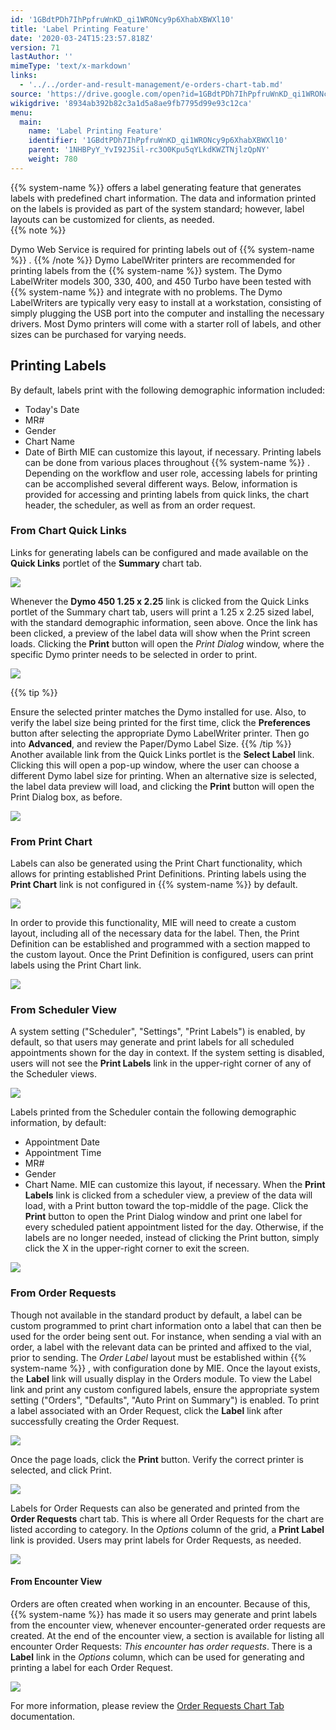 ```yaml
---
id: '1GBdtPDh7IhPpfruWnKD_qi1WRONcy9p6XhabXBWXl10'
title: 'Label Printing Feature'
date: '2020-03-24T15:23:57.818Z'
version: 71
lastAuthor: ''
mimeType: 'text/x-markdown'
links:
  - '../../order-and-result-management/e-orders-chart-tab.md'
source: 'https://drive.google.com/open?id=1GBdtPDh7IhPpfruWnKD_qi1WRONcy9p6XhabXBWXl10'
wikigdrive: '8934ab392b82c3a1d5a8ae9fb7795d99e93c12ca'
menu:
  main:
    name: 'Label Printing Feature'
    identifier: '1GBdtPDh7IhPpfruWnKD_qi1WRONcy9p6XhabXBWXl10'
    parent: '1NHBPyY_YvI92JSil-rc3O0Kpu5qYLkdKWZTNjlzQpNY'
    weight: 780
---
```

{{% system-name %}} offers a label generating feature that generates labels with predefined chart information. The data and information printed on the labels is provided as part of the system standard; however, label layouts can be customized for clients, as needed.  
{{% note %}}

Dymo Web Service is required for printing labels out of {{% system-name %}} .
{{% /note %}}
Dymo LabelWriter printers are recommended for printing labels from the {{% system-name %}} system. The Dymo LabelWriter models 300, 330, 400, and 450 Turbo have been tested with {{% system-name %}} and integrate with no problems. The Dymo LabelWriters are typically very easy to install at a workstation, consisting of simply plugging the USB port into the computer and installing the necessary drivers. Most Dymo printers will come with a starter roll of labels, and other sizes can be purchased for varying needs.
  
## Printing Labels  

By default, labels print with the following demographic information included:
* Today's Date
* MR#
* Gender
* Chart Name
* Date of Birth
MIE can customize this layout, if necessary.
Printing labels can be done from various places throughout {{% system-name %}} . Depending on the workflow and user role, accessing labels for printing can be accomplished several different ways. Below, information is provided for accessing and printing labels from quick links, the chart header, the scheduler, as well as from an order request.
  
### From Chart Quick Links  

Links for generating labels can be configured and made available on the **Quick Links** portlet of the **Summary** chart tab.
  
![](../label-printing-feature.assets/10000201000004B700000159F0F4F98B5669CD17.png)  

Whenever the **Dymo 450 1.25 x 2.25** link is clicked from the Quick Links portlet of the Summary chart tab, users will print a 1.25 x 2.25 sized label, with the standard demographic information, seen above.
Once the link has been clicked, a preview of the label data will show when the Print screen loads. Clicking the **Print** button will open the *Print Dialog* window, where the specific Dymo printer needs to be selected in order to print.
  
![](../label-printing-feature.assets/1000020100000422000001C775CC8965D2574A00.png)  

{{% tip %}}

Ensure the selected printer matches the Dymo installed for use. Also, to verify the label size being printed for the first time, click the **Preferences** button after selecting the appropriate Dymo LabelWriter printer. Then go into **Advanced**, and review the Paper/Dymo Label Size.
{{% /tip %}}
Another available link from the Quick Links portlet is the **Select Label** link. Clicking this will open a pop-up window, where the user can choose a different Dymo label size for printing. When an alternative size is selected, the label data preview will load, and clicking the **Print** button will open the Print Dialog box, as before.
  
![](../label-printing-feature.assets/10000201000004AE000002068A7151A9A45AA31D.png)  

  
### From Print Chart  

Labels can also be generated using the Print Chart functionality, which allows for printing established Print Definitions. Printing labels using the **Print Chart** link is not configured in {{% system-name %}} by default.
  
![](../label-printing-feature.assets/10000201000004B70000016741D7627F5E9858B2.png)  

In order to provide this functionality, MIE will need to create a custom layout, including all of the necessary data for the label. Then, the Print Definition can be established and programmed with a section mapped to the custom layout. Once the Print Definition is configured, users can print labels using the Print Chart link.
  
![](../label-printing-feature.assets/10000201000003FE000000DC358F32D9689B3592.png)  

  
### From Scheduler View  

A system setting ("Scheduler", "Settings", "Print Labels") is enabled, by default, so that users may generate and print labels for all scheduled appointments shown for the day in context. If the system setting is disabled, users will not see the **Print Labels** link in the upper-right corner of any of the Scheduler views.
  
![](../label-printing-feature.assets/10000201000004BE000001FCBD18F02E427CB7EF.png)  

Labels printed from the Scheduler contain the following demographic information, by default:
* Appointment Date
* Appointment Time
* MR#
* Gender
* Chart Name.
MIE can customize this layout, if necessary.
When the **Print Labels** link is clicked from a scheduler view, a preview of the data will load, with a Print button toward the top-middle of the page. Click the **Print** button to open the Print Dialog window and print one label for every scheduled patient appointment listed for the day. Otherwise, if the labels are no longer needed, instead of clicking the Print button, simply click the X in the upper-right corner to exit the screen.
  
![](../label-printing-feature.assets/100002010000022700000059961FD1686FF07CAB.png)  

  
### From Order Requests  

Though not available in the standard product by default, a label can be custom programmed to print chart information onto a label that can then be used for the order being sent out. For instance, when sending a vial with an order, a label with the relevant data can be printed and affixed to the vial, prior to sending.
The *Order Label* layout must be established within {{% system-name %}} , with configuration done by MIE. Once the layout exists, the **Label** link will usually display in the Orders module. To view the Label link and print any custom configured labels, ensure the appropriate system setting ("Orders", "Defaults", "Auto Print on Summary") is enabled.
To print a label associated with an Order Request, click the **Label** link after successfully creating the Order Request.
  
![](../label-printing-feature.assets/10000201000004A90000010CA1579027354474A7.png)  

Once the page loads, click the **Print** button. Verify the correct printer is selected, and click Print.
  
![](../label-printing-feature.assets/1000020100000278000001D1411B6B626433701C.png)  

Labels for Order Requests can also be generated and printed from the **Order Requests** chart tab. This is where all Order Requests for the chart are listed according to category. In the *Options* column of the grid, a **Print Label** link is provided. Users may print labels for Order Requests, as needed.
  
![](../label-printing-feature.assets/10000201000004A300000169D9508A3F07D62EFA.png)  

  
#### From Encounter View  

Orders are often created when working in an encounter. Because of this, {{% system-name %}} has made it so users may generate and print labels from the encounter view, whenever encounter-generated order requests are created.
At the end of the encounter view, a section is available for listing all encounter Order Requests: *This encounter has order requests*. There is a **Label** link in the *Options* column, which can be used for generating and printing a label for each Order Request.
  
![](../label-printing-feature.assets/100002010000035600000066A4D38F3C2DABB6CE.png)  

For more information, please review the [Order Requests Chart Tab](../../order-and-result-management/e-orders-chart-tab.md) documentation.
